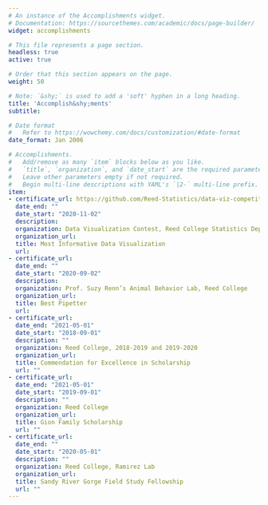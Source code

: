 ```yaml
---
# An instance of the Accomplishments widget.
# Documentation: https://sourcethemes.com/academic/docs/page-builder/
widget: accomplishments

# This file represents a page section.
headless: true
active: true

# Order that this section appears on the page.
weight: 50

# Note: `&shy;` is used to add a 'soft' hyphen in a long heading.
title: 'Accomplish&shy;ments'
subtitle:

# Date format
#   Refer to https://wowchemy.com/docs/customization/#date-format
date_format: Jan 2006

# Accomplishments.
#   Add/remove as many `item` blocks below as you like.
#   `title`, `organization`, and `date_start` are the required parameters.
#   Leave other parameters empty if not required.
#   Begin multi-line descriptions with YAML's `|2-` multi-line prefix.
item:
- certificate_url: https://github.com/Reed-Statistics/data-viz-competition-2020/blob/main/winning%20plots/mlab_plot.jpg
  date_end: ""
  date_start: "2020-11-02"
  description: 
  organization: Data Visualization Contest, Reed College Statistics Department 
  organization_url: 
  title: Most Informative Data Visualization
  url: 
- certificate_url: 
  date_end: ""
  date_start: "2020-09-02"
  description: 
  organization: Prof. Suzy Renn’s Animal Behavior Lab, Reed College
  organization_url: 
  title: Best Pipetter
  url: 
- certificate_url: 
  date_end: "2021-05-01"
  date_start: "2018-09-01"
  description: ""
  organization: Reed College, 2018-2019 and 2019-2020
  organization_url: 
  title: Commendation for Excellence in Scholarship
  url: ""
- certificate_url: 
  date_end: "2021-05-01"
  date_start: "2019-09-01"
  description: ""
  organization: Reed College
  organization_url: 
  title: Gion Family Scholarship
  url: ""
- certificate_url: 
  date_end: ""
  date_start: "2020-05-01"
  description: ""
  organization: Reed College, Ramirez Lab
  organization_url: 
  title: Sandy River Gorge Field Study Fellowship
  url: ""
---
```

